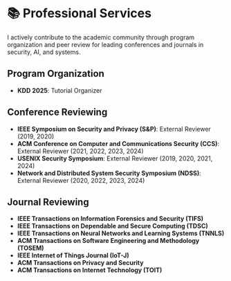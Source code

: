 # 📚 Professional Services

I actively contribute to the academic community through program organization and peer review for leading conferences and journals in security, AI, and systems.

## Program Organization
- **KDD 2025**: Tutorial Organizer

## Conference Reviewing
- **IEEE Symposium on Security and Privacy (S&P)**: External Reviewer (2019, 2020)
- **ACM Conference on Computer and Communications Security (CCS)**: External Reviewer (2021, 2022, 2023, 2024)
- **USENIX Security Symposium**: External Reviewer (2019, 2020, 2021, 2024)
- **Network and Distributed System Security Symposium (NDSS)**: External Reviewer (2020, 2022, 2023, 2024)

## Journal Reviewing
- **IEEE Transactions on Information Forensics and Security (TIFS)**
- **IEEE Transactions on Dependable and Secure Computing (TDSC)**
- **IEEE Transactions on Neural Networks and Learning Systems (TNNLS)**
- **ACM Transactions on Software Engineering and Methodology (TOSEM)**
- **IEEE Internet of Things Journal (IoT-J)**
- **ACM Transactions on Privacy and Security**
- **ACM Transactions on Internet Technology (TOIT)**
